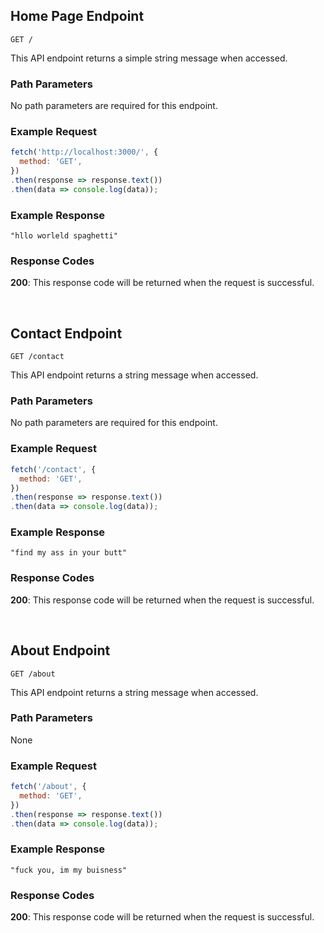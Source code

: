 ## Home Page Endpoint

```
GET /
```

This API endpoint returns a simple string message when accessed.

### Path Parameters

No path parameters are required for this endpoint.

### Example Request

```javascript
fetch('http://localhost:3000/', {
  method: 'GET',
})
.then(response => response.text())
.then(data => console.log(data));
```

### Example Response

```
"hllo worleld spaghetti"
```

### Response Codes

**200**: This response code will be returned when the request is successful.

<br />

## Contact Endpoint

```
GET /contact
```

This API endpoint returns a string message when accessed.

### Path Parameters

No path parameters are required for this endpoint.

### Example Request

```javascript
fetch('/contact', {
  method: 'GET',
})
.then(response => response.text())
.then(data => console.log(data));
```

### Example Response

```
"find my ass in your butt"
```

### Response Codes

**200**: This response code will be returned when the request is successful.

<br />

## About Endpoint

```
GET /about
```

This API endpoint returns a string message when accessed.

### Path Parameters

None

### Example Request

```javascript
fetch('/about', {
  method: 'GET',
})
.then(response => response.text())
.then(data => console.log(data));
```

### Example Response

```
"fuck you, im my buisness"
```

### Response Codes

**200**: This response code will be returned when the request is successful.

<br />

